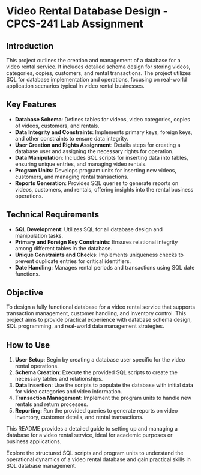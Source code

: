 # Video Rental Database Design - CPCS-241 Lab Assignment

## Introduction
This project outlines the creation and management of a database for a video rental service. It includes detailed schema design for storing videos, categories, copies, customers, and rental transactions. The project utilizes SQL for database implementation and operations, focusing on real-world application scenarios typical in video rental businesses.

## Key Features

- **Database Schema**: Defines tables for videos, video categories, copies of videos, customers, and rentals.
- **Data Integrity and Constraints**: Implements primary keys, foreign keys, and other constraints to ensure data integrity.
- **User Creation and Rights Assignment**: Details steps for creating a database user and assigning the necessary rights for operation.
- **Data Manipulation**: Includes SQL scripts for inserting data into tables, ensuring unique entries, and managing video rentals.
- **Program Units**: Develops program units for inserting new videos, customers, and managing rental transactions.
- **Reports Generation**: Provides SQL queries to generate reports on videos, customers, and rentals, offering insights into the rental business operations.

## Technical Requirements

- **SQL Development**: Utilizes SQL for all database design and manipulation tasks.
- **Primary and Foreign Key Constraints**: Ensures relational integrity among different tables in the database.
- **Unique Constraints and Checks**: Implements uniqueness checks to prevent duplicate entries for critical identifiers.
- **Date Handling**: Manages rental periods and transactions using SQL date functions.

## Objective

To design a fully functional database for a video rental service that supports transaction management, customer handling, and inventory control. This project aims to provide practical experience with database schema design, SQL programming, and real-world data management strategies.

## How to Use

1. **User Setup**: Begin by creating a database user specific for the video rental operations.
2. **Schema Creation**: Execute the provided SQL scripts to create the necessary tables and relationships.
3. **Data Insertion**: Use the scripts to populate the database with initial data for video categories and video information.
4. **Transaction Management**: Implement the program units to handle new rentals and return processes.
5. **Reporting**: Run the provided queries to generate reports on video inventory, customer details, and rental transactions.

This README provides a detailed guide to setting up and managing a database for a video rental service, ideal for academic purposes or business applications.

Explore the structured SQL scripts and program units to understand the operational dynamics of a video rental database and gain practical skills in SQL database management.

